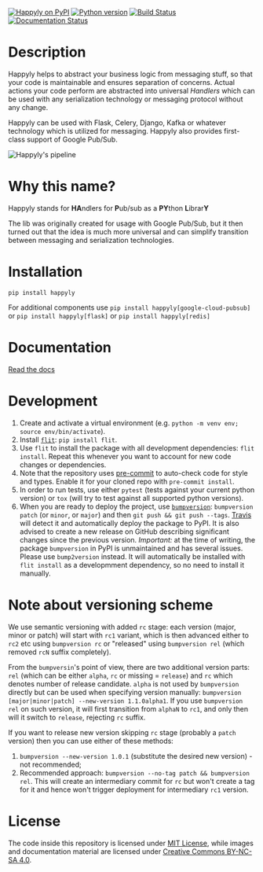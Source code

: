 [![Happyly on PyPI](https://img.shields.io/pypi/v/happyly.svg)](https://pypi.python.org/pypi/happyly)
[![Python version](https://img.shields.io/pypi/pyversions/happyly.svg)](https://pypi.python.org/pypi/happyly)
[![Build Status](https://travis-ci.com/equeumco/happyly.svg?branch=master)](https://travis-ci.com/equeumco/happyly)
[![Documentation Status](https://readthedocs.org/projects/happyly/badge/?version=latest)](https://happyly.readthedocs.io/en/latest/?badge=latest)

# Description
Happyly helps to abstract your business logic from messaging stuff,
so that your code is maintainable and ensures separation of concerns.
Actual actions your code perform are abstracted into universal *Handlers*
which can be used with any serialization technology or messaging protocol without any change.

Happyly can be used with Flask, Celery, Django, Kafka or whatever
technology which is utilized for messaging.
Happyly also provides first-class support of Google Pub/Sub.

![Happyly's pipeline](https://github.com/equeumco/happyly/blob/master/docs/images/callbacks_with_failures.png
 "Here's how Happyly manages execution of pipeline stages")

# Why this name?
Happyly stands for <b>HA</b>ndlers for <b>P</b>ub/sub as a <b>PY</b>thon <b>L</b>ibrar<b>Y</b>

The lib was originally created for usage with Google Pub/Sub,
but it then turned out that the idea is much more universal and can simplify
transition between messaging and serialization technologies.

# Installation
```pip install happyly```

For additional components use
 ```pip install happyly[google-cloud-pubsub]```
 or
 ```pip install happyly[flask]```
 or
 ```pip install happyly[redis]```

# Documentation
[Read the docs](https://happyly.readthedocs.io/en/latest/)

# Development
1. Create and activate a virtual environment (e.g. `python -m venv env; source env/bin/activate`).
2. Install [`flit`](https://flit.readthedocs.io/en/latest/): `pip install flit`.
3. Use `flit` to install the package with all development dependencies: `flit install`.
   Repeat this whenever you want to account for new code changes
   or dependencies.
4. Note that the repository uses [pre-commit](https://pre-commit.com/)
   to auto-check code for style and types.
   Enable it for your cloned repo with `pre-commit install`.
5. In order to run tests, use either `pytest` (tests against your current python version)
   or `tox` (will try to test against all supported python versions).
6. When you are ready to deploy the project,
   use [`bumpversion`](https://github.com/c4urself/bump2version):
   `bumpversion patch` (or `minor`, or `major`) and then `git push && git push --tags`.
   [Travis](https://travis-ci.org/equeumco/happyly) will detect it
   and automatically deploy the package to PyPI.
   It is also advised to create a new release on GitHub
   describing significant changes since the previous version.
   *Important:* at the time of writing, the package `bumpversion` in PyPI is unmaintained
   and has several issues. Please use `bump2version` instead.
   It will automatically be installed with `flit install` as a developmment dependency,
   so no need to install it manually.

# Note about versioning scheme
We use semantic versioning with added `rc` stage:
each version (major, minor or patch) will start with `rc1` variant,
which is then advanced either to `rc2` etc using `bumpversion rc`
or "released" using `bumpversion rel` (which removed `rcN` suffix completely).

From the `bumpversin`'s point of view, there are two additional version parts:
`rel` (which can be either `alpha`, `rc` or missing = `release`)
and `rc` which denotes number of release candidate.
`alpha` is not used by `bumpversion` directly
but can be used when specifying version manually: `bumpversion [major|minor|patch] --new-version 1.1.0alpha1`.
If you use `bumpversion rel` on such version, it will first transition from `alphaN` to `rc1`,
and only then will it switch to `release`, rejecting `rc` suffix.

If you want to release new version skipping `rc` stage (probably a `patch` version)
then you can use either of these methods:

1. `bumpversion --new-version 1.0.1` (substitute the desired new version) - not recommended;
2. Recommended approach: `bumpversion --no-tag patch && bumpversion rel`.
This will create an intermediary commit for `rc` but won't create a tag for it
and hence won't trigger deployment for intermediary `rc1` version.

# License

The code inside this repository is licensed under
[MIT License](https://github.com/equeumco/happyly/blob/master/LICENSE),
while images and documentation material are licensed under
[Creative Commons BY-NC-SA 4.0](https://creativecommons.org/licenses/by-nc-sa/4.0/).
